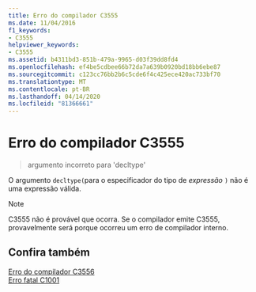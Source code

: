 ```yaml
---
title: Erro do compilador C3555
ms.date: 11/04/2016
f1_keywords:
- C3555
helpviewer_keywords:
- C3555
ms.assetid: b4311bd3-851b-479a-9965-d03f39dd8fd4
ms.openlocfilehash: ef4be5cdbee66b72da7a639b0920bd18bb6ebe87
ms.sourcegitcommit: c123cc76bb2b6c5cde6f4c425ece420ac733bf70
ms.translationtype: MT
ms.contentlocale: pt-BR
ms.lasthandoff: 04/14/2020
ms.locfileid: "81366661"
---
```

# <a name="compiler-error-c3555"></a>Erro do compilador C3555

> argumento incorreto para 'decltype'

O argumento `decltype(`para o especificador do tipo de *expressão* `)` não é uma expressão válida.

> [!NOTE]
> C3555 não é provável que ocorra. Se o compilador emite C3555, provavelmente será porque ocorreu um erro de compilador interno.

## <a name="see-also"></a>Confira também

[Erro do compilador C3556](../../error-messages/compiler-errors-2/compiler-error-c3556.md)<br/>
[Erro fatal C1001](../../error-messages/compiler-errors-1/fatal-error-c1001.md)
